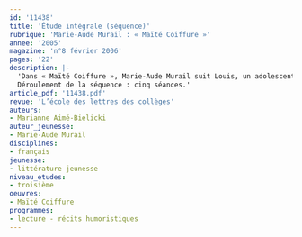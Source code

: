 ```yaml
---
id: '11438'
title: 'Étude intégrale (séquence)'
rubrique: 'Marie-Aude Murail : « Maïté Coiffure »'
annee: '2005'
magazine: 'n°8 février 2006'
pages: '22'
description: |-
  'Dans « Maïté Coiffure », Marie-Aude Murail suit Louis, un adolescent qui se passionne pour la coiffure qu’il découvre par hasard en stage de troisième. Dans ce récit d’initiation, l’auteur confronte personnalités et classes sociales pour analyser les comportements et voir comment le jeune garçon découvre la vie et le travail. À travers les étapes de la formation de Louis,  « Maïté Coiffure » aborde des sujets sensibles et valorise les différences. Ce récit est un réel message de confiance à proposer en début de troisième à des adolescents confrontés à la question de leur orientation afin de mettre en avant les formations professionnelles. L’étude de  « Maïté Coiffure » croise plusieurs objectifs de la classe de troisième : lecture d’une œuvre de littérature jeunesse à dominante humoristique, écriture en lien avec le travail sur l’expression de soi, approche des métiers et de l’orientation. Dans le cadre de l’éducation à la citoyenneté, elle s’inscrit également dans la lutte contre les préjugés et la valorisation des formes d’intelligence moins scolaires.
  Déroulement de la séquence : cinq séances.'
article_pdf: '11438.pdf'
revue: 'L’école des lettres des collèges'
auteurs:
- Marianne Aimé-Bielicki
auteur_jeunesse:
- Marie-Aude Murail
disciplines:
- français
jeunesse:
- littérature jeunesse
niveau_etudes:
- troisième
oeuvres:
- Maïté Coiffure
programmes:
- lecture - récits humoristiques
---
```

